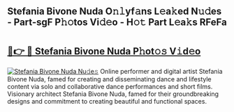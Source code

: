 ## Stefania Bivone Nuda O𝚗𝚕yf𝚊ns L𝚎a𝚔ed N𝚞𝚍es - Part-sgF P𝚑𝚘tos Vi𝚍𝚎o - H𝚘𝚝 Part L𝚎a𝚔s RFeFa

# <h2><a href="http://kf4bffe.oniu.top/?m=Stefania+Bivone+Nuda">🔗👉 🔴 Stefania Bivone Nuda P𝚑ot𝚘𝚜 V𝚒d𝚎o</a></h2>

[![Stefania Bivone Nuda Nu𝚍e𝚜](https://i.imgur.com/0qMVB7G.gif)](http://kf4bffe.oniu.top/?m=Stefania+Bivone+Nuda)
Online performer and digital artist Stefania Bivone Nuda, famed for creating and disseminating dance and lifestyle content via solo and collaborative dance performances and short films. Visionary architect Stefania Bivone Nuda, famed for their groundbreaking designs and commitment to creating beautiful and functional spaces.  
